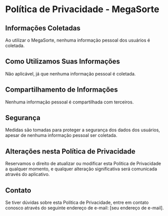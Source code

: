 # Política de Privacidade - MegaSorte

## Informações Coletadas

Ao utilizar o MegaSorte, nenhuma informação pessoal dos usuários é coletada.

## Como Utilizamos Suas Informações

Não aplicável, já que nenhuma informação pessoal é coletada.

## Compartilhamento de Informações

Nenhuma informação pessoal é compartilhada com terceiros.

## Segurança

Medidas são tomadas para proteger a segurança dos dados dos usuários, apesar de nenhuma informação pessoal ser coletada.

## Alterações nesta Política de Privacidade

Reservamos o direito de atualizar ou modificar esta Política de Privacidade a qualquer momento, e qualquer alteração significativa será comunicada através do aplicativo.

## Contato

Se tiver dúvidas sobre esta Política de Privacidade, entre em contato conosco através do seguinte endereço de e-mail: [seu endereço de e-mail].
